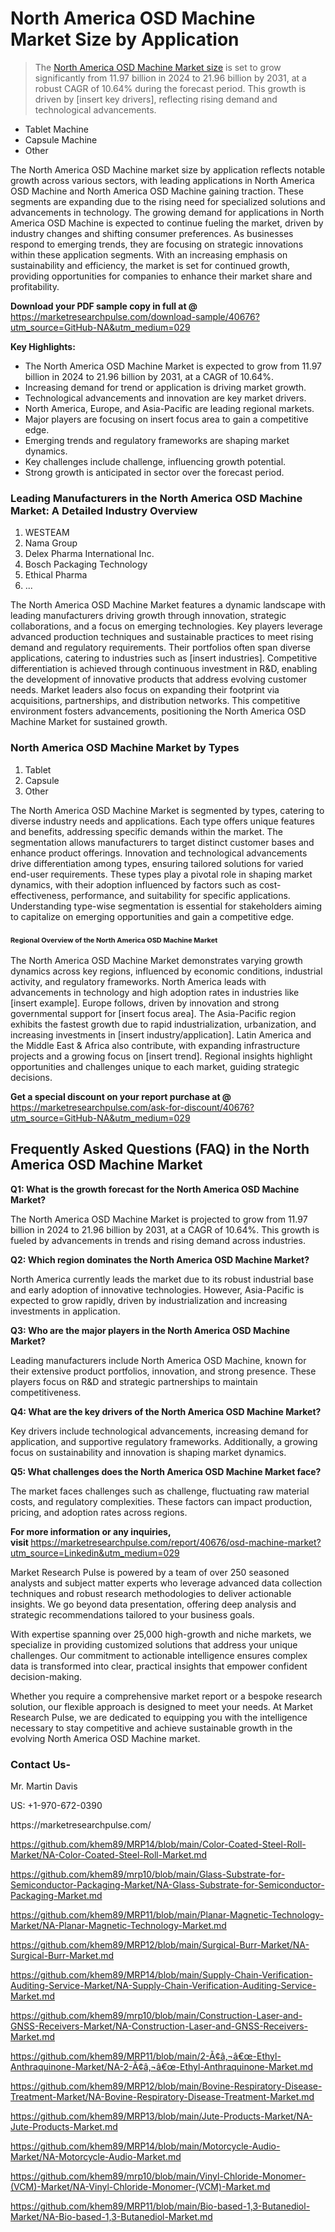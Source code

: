 <h1>North America OSD Machine Market&nbsp;Size by Application</h1><blockquote><p>The <a href="https://marketresearchpulse.com/download-sample/40676?utm_source=GitHub-NA&amp;utm_medium=029">North America OSD Machine Market size</a> is set to grow significantly from 11.97 billion in 2024 to 21.96 billion by 2031, at a robust CAGR of 10.64% during the forecast period. This growth is driven by [insert key drivers], reflecting rising demand and technological advancements.</p></blockquote><ul><li>Tablet Machine <li> Capsule Machine <li> Other</li></ul><p>The North America OSD Machine market size by application reflects notable growth across various sectors, with leading applications in North America OSD Machine and North America OSD Machine gaining traction. These segments are expanding due to the rising need for specialized solutions and advancements in technology. The growing demand for applications in North America OSD Machine is expected to continue fueling the market, driven by industry changes and shifting consumer preferences. As businesses respond to emerging trends, they are focusing on strategic innovations within these application segments. With an increasing emphasis on sustainability and efficiency, the market is set for continued growth, providing opportunities for companies to enhance their market share and profitability.</p><p><strong>Download your PDF sample copy in full at @ </strong><a href="https://marketresearchpulse.com/download-sample/40676?utm_source=GitHub-NA&amp;utm_medium=029">https://marketresearchpulse.com/download-sample/40676?utm_source=GitHub-NA&amp;utm_medium=029</a></p><p><strong>Key Highlights: </strong></p><ul><li>The North America OSD Machine Market is expected to grow from 11.97 billion in 2024 to 21.96 billion by 2031, at a CAGR of 10.64%.</li><li>Increasing demand for trend or application is driving market growth.</li><li>Technological advancements and innovation are key market drivers.</li><li>North America, Europe, and Asia-Pacific are leading regional markets.</li><li>Major players are focusing on insert focus area to gain a competitive edge.</li><li>Emerging trends and regulatory frameworks are shaping market dynamics.</li><li>Key challenges include challenge, influencing growth potential.</li><li>Strong growth is anticipated in sector over the forecast period.</li></ul><h3>Leading Manufacturers in the North America OSD Machine Market: A Detailed Industry Overview</h3><ol><li>WESTEAM</li><li>Nama Group</li><li>Delex Pharma International Inc.</li><li>Bosch Packaging Technology</li><li>Ethical Pharma</li><li>...</li></ol><div class="flex max-w-full flex-col flex-grow"><div class="min-h-8 text-message flex w-full flex-col items-end gap-2 whitespace-normal break-words [.text-message+&amp;]:mt-5" dir="auto" data-message-author-role="assistant" data-message-id="fd8432e4-4910-450d-b182-61b7bfb0a01f" data-message-model-slug="gpt-4o"><div class="flex w-full flex-col gap-1 empty:hidden first:pt-[3px]"><div class="markdown prose w-full break-words dark:prose-invert light"><p>The North America OSD Machine Market features a dynamic landscape with leading manufacturers driving growth through innovation, strategic collaborations, and a focus on emerging technologies. Key players leverage advanced production techniques and sustainable practices to meet rising demand and regulatory requirements. Their portfolios often span diverse applications, catering to industries such as [insert industries]. Competitive differentiation is achieved through continuous investment in R&amp;D, enabling the development of innovative products that address evolving customer needs. Market leaders also focus on expanding their footprint via acquisitions, partnerships, and distribution networks. This competitive environment fosters advancements, positioning the North America OSD Machine Market for sustained growth.</p></div></div></div></div><h3>North America OSD Machine Market by Types</h3><ol><li>Tablet <li> Capsule <li> Other</li></ol><div class="flex max-w-full flex-col flex-grow"><div class="min-h-8 text-message flex w-full flex-col items-end gap-2 whitespace-normal break-words [.text-message+&amp;]:mt-5" dir="auto" data-message-author-role="assistant" data-message-id="084470be-0bb7-4664-bddf-5156b4f41249" data-message-model-slug="gpt-4o-mini"><div class="flex w-full flex-col gap-1 empty:hidden first:pt-[3px]"><div class="markdown prose w-full break-words dark:prose-invert light"><p>The North America OSD Machine Market is segmented by types, catering to diverse industry needs and applications. Each type offers unique features and benefits, addressing specific demands within the market. The segmentation allows manufacturers to target distinct customer bases and enhance product offerings. Innovation and technological advancements drive differentiation among types, ensuring tailored solutions for varied end-user requirements. These types play a pivotal role in shaping market dynamics, with their adoption influenced by factors such as cost-effectiveness, performance, and suitability for specific applications. Understanding type-wise segmentation is essential for stakeholders aiming to capitalize on emerging opportunities and gain a competitive edge.</p></div></div></div></div><h3><span style="font-size: 11px;">Regional Overview of the North America OSD Machine Market</span></h3><div class="flex max-w-full flex-col flex-grow"><div class="min-h-8 text-message flex w-full flex-col items-end gap-2 whitespace-normal break-words [.text-message+&amp;]:mt-5" dir="auto" data-message-author-role="assistant" data-message-id="e9038762-ce64-4e30-91c9-9bd413514231" data-message-model-slug="gpt-4o-mini"><div class="flex w-full flex-col gap-1 empty:hidden first:pt-[3px]"><div class="markdown prose w-full break-words dark:prose-invert light"><p>The North America OSD Machine Market demonstrates varying growth dynamics across key regions, influenced by economic conditions, industrial activity, and regulatory frameworks. North America leads with advancements in technology and high adoption rates in industries like [insert example]. Europe follows, driven by innovation and strong governmental support for [insert focus area]. The Asia-Pacific region exhibits the fastest growth due to rapid industrialization, urbanization, and increasing investments in [insert industry/application]. Latin America and the Middle East &amp; Africa also contribute, with expanding infrastructure projects and a growing focus on [insert trend]. Regional insights highlight opportunities and challenges unique to each market, guiding strategic decisions.</p></div></div></div></div><p><strong>Get a special discount on your report purchase at @ </strong><a href="https://marketresearchpulse.com/ask-for-discount/40676?utm_source=GitHub-NA&amp;utm_medium=029">https://marketresearchpulse.com/ask-for-discount/40676?utm_source=GitHub-NA&amp;utm_medium=029</a></p><h2>Frequently Asked Questions (FAQ) in the North America OSD Machine Market</h2><p><strong>Q1: What is the growth forecast for the North America OSD Machine Market?</strong></p><p>The North America OSD Machine Market is projected to grow from 11.97 billion in 2024 to 21.96 billion by 2031, at a CAGR of 10.64%. This growth is fueled by advancements in trends and rising demand across industries.</p><p><strong>Q2: Which region dominates the North America OSD Machine Market?</strong></p><p>North America currently leads the market due to its robust industrial base and early adoption of innovative technologies. However, Asia-Pacific is expected to grow rapidly, driven by industrialization and increasing investments in application.</p><p><strong>Q3: Who are the major players in the North America OSD Machine Market?</strong></p><p>Leading manufacturers include North America OSD Machine, known for their extensive product portfolios, innovation, and strong presence. These players focus on R&amp;D and strategic partnerships to maintain competitiveness.</p><p><strong>Q4: What are the key drivers of the North America OSD Machine Market?</strong></p><p>Key drivers include technological advancements, increasing demand for application, and supportive regulatory frameworks. Additionally, a growing focus on sustainability and innovation is shaping market dynamics.</p><p><strong>Q5: What challenges does the North America OSD Machine Market face?</strong></p><p>The market faces challenges such as challenge, fluctuating raw material costs, and regulatory complexities. These factors can impact production, pricing, and adoption rates across regions.</p><p><strong>For more information or any inquiries, visit&nbsp;</strong><a href="https://marketresearchpulse.com/report/40676/osd-machine-market?utm_source=Linkedin&utm_medium=029">https://marketresearchpulse.com/report/40676/osd-machine-market?utm_source=Linkedin&utm_medium=029</a></p><p>Market Research Pulse is powered by a team of over 250 seasoned analysts and subject matter experts who leverage advanced data collection techniques and robust research methodologies to deliver actionable insights. We go beyond data presentation, offering deep analysis and strategic recommendations tailored to your business goals.</p><p>With expertise spanning over 25,000 high-growth and niche markets, we specialize in providing customized solutions that address your unique challenges. Our commitment to actionable intelligence ensures complex data is transformed into clear, practical insights that empower confident decision-making.</p><p>Whether you require a comprehensive market report or a bespoke research solution, our flexible approach is designed to meet your needs. At Market Research Pulse, we are dedicated to equipping you with the intelligence necessary to stay competitive and achieve sustainable growth in the evolving North America OSD Machine market.</p><h3><strong>Contact Us-</strong></h3><p>Mr. Martin Davis</p><p>US: +1-970-672-0390</p><p>https://marketresearchpulse.com/</p><p><a href="https://github.com/khem89/MRP14/blob/main/Color-Coated-Steel-Roll-Market/NA-Color-Coated-Steel-Roll-Market.md">https://github.com/khem89/MRP14/blob/main/Color-Coated-Steel-Roll-Market/NA-Color-Coated-Steel-Roll-Market.md</a></p><p><a href="https://github.com/khem89/mrp10/blob/main/Glass-Substrate-for-Semiconductor-Packaging-Market/NA-Glass-Substrate-for-Semiconductor-Packaging-Market.md">https://github.com/khem89/mrp10/blob/main/Glass-Substrate-for-Semiconductor-Packaging-Market/NA-Glass-Substrate-for-Semiconductor-Packaging-Market.md</a></p><p><a href="https://github.com/khem89/MRP11/blob/main/Planar-Magnetic-Technology-Market/NA-Planar-Magnetic-Technology-Market.md">https://github.com/khem89/MRP11/blob/main/Planar-Magnetic-Technology-Market/NA-Planar-Magnetic-Technology-Market.md</a></p><p><a href="https://github.com/khem89/MRP12/blob/main/Surgical-Burr-Market/NA-Surgical-Burr-Market.md">https://github.com/khem89/MRP12/blob/main/Surgical-Burr-Market/NA-Surgical-Burr-Market.md</a></p><p><a href="https://github.com/khem89/MRP14/blob/main/Supply-Chain-Verification-Auditing-Service-Market/NA-Supply-Chain-Verification-Auditing-Service-Market.md">https://github.com/khem89/MRP14/blob/main/Supply-Chain-Verification-Auditing-Service-Market/NA-Supply-Chain-Verification-Auditing-Service-Market.md</a></p><p><a href="https://github.com/khem89/mrp10/blob/main/Construction-Laser-and-GNSS-Receivers-Market/NA-Construction-Laser-and-GNSS-Receivers-Market.md">https://github.com/khem89/mrp10/blob/main/Construction-Laser-and-GNSS-Receivers-Market/NA-Construction-Laser-and-GNSS-Receivers-Market.md</a></p><p><a href="https://github.com/khem89/MRP11/blob/main/2-Ã¢â‚¬â€œ-Ethyl-Anthraquinone-Market/NA-2-Ã¢â‚¬â€œ-Ethyl-Anthraquinone-Market.md">https://github.com/khem89/MRP11/blob/main/2-Ã¢â‚¬â€œ-Ethyl-Anthraquinone-Market/NA-2-Ã¢â‚¬â€œ-Ethyl-Anthraquinone-Market.md</a></p><p><a href="https://github.com/khem89/MRP12/blob/main/Bovine-Respiratory-Disease-Treatment-Market/NA-Bovine-Respiratory-Disease-Treatment-Market.md">https://github.com/khem89/MRP12/blob/main/Bovine-Respiratory-Disease-Treatment-Market/NA-Bovine-Respiratory-Disease-Treatment-Market.md</a></p><p><a href="https://github.com/khem89/MRP13/blob/main/Jute-Products-Market/NA-Jute-Products-Market.md">https://github.com/khem89/MRP13/blob/main/Jute-Products-Market/NA-Jute-Products-Market.md</a></p><p><a href="https://github.com/khem89/MRP14/blob/main/Motorcycle-Audio-Market/NA-Motorcycle-Audio-Market.md">https://github.com/khem89/MRP14/blob/main/Motorcycle-Audio-Market/NA-Motorcycle-Audio-Market.md</a></p><p><a href="https://github.com/khem89/mrp10/blob/main/Vinyl-Chloride-Monomer-(VCM)-Market/NA-Vinyl-Chloride-Monomer-(VCM)-Market.md">https://github.com/khem89/mrp10/blob/main/Vinyl-Chloride-Monomer-(VCM)-Market/NA-Vinyl-Chloride-Monomer-(VCM)-Market.md</a></p><p><a href="https://github.com/khem89/MRP11/blob/main/Bio-based-1,3-Butanediol-Market/NA-Bio-based-1,3-Butanediol-Market.md">https://github.com/khem89/MRP11/blob/main/Bio-based-1,3-Butanediol-Market/NA-Bio-based-1,3-Butanediol-Market.md</a></p>
